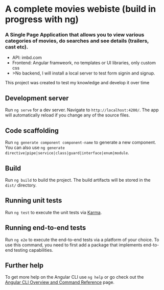 # A complete movies webiste (build in progress with ng)

<h3>A Single Page Application that allows you to view various categories of movies, do searches and see details (trailers, cast etc).</h3>

<ul>
  <li>API: imbd.com </li>

  <li>Frontend: Angular framweork, no templates or UI libraries, only custom css</li>

  <li>>No backend, I will install a local server to test form signin and signup.</li>
 </ul>
 
 <p>This project was created to test my knowledge and develop it over time</p>


## Development server

Run `ng serve` for a dev server. Navigate to `http://localhost:4200/`. The app will automatically reload if you change any of the source files.

## Code scaffolding

Run `ng generate component component-name` to generate a new component. You can also use `ng generate directive|pipe|service|class|guard|interface|enum|module`.

## Build

Run `ng build` to build the project. The build artifacts will be stored in the `dist/` directory.

## Running unit tests

Run `ng test` to execute the unit tests via [Karma](https://karma-runner.github.io).

## Running end-to-end tests

Run `ng e2e` to execute the end-to-end tests via a platform of your choice. To use this command, you need to first add a package that implements end-to-end testing capabilities.

## Further help

To get more help on the Angular CLI use `ng help` or go check out the [Angular CLI Overview and Command Reference](https://angular.io/cli) page.
